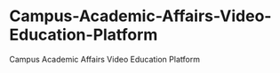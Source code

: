 # Campus-Academic-Affairs-Video-Education-Platform
Campus Academic Affairs Video Education Platform
